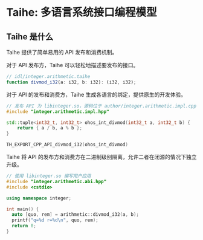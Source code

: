 # Taihe: 多语言系统接口编程模型

## Taihe 是什么

Taihe 提供了简单易用的 API 发布和消费机制。

对于 API 发布方，Taihe 可以轻松地描述要发布的接口。
```ts
// idl/integer.arithmetic.taihe
function divmod_i32(a: i32, b: i32): (i32, i32);
```

对于 API 的发布和消费方，Taihe 生成各语言的绑定，提供原生的开发体验。
```c++
// 发布 API 为 libinteger.so，源码位于 author/integer.arithmetic.impl.cpp
#include "integer.arithmetic.impl.hpp"

std::tuple<int32_t, int32_t> ohos_int_divmod(int32_t a, int32_t b) {
    return { a / b, a % b };
}

TH_EXPORT_CPP_API_divmod_i32(ohos_int_divmod)
```

Taihe 将 API 的发布方和消费方在二进制级别隔离，允许二者在闭源的情况下独立升级。
```c++
// 使用 libinteger.so 编写用户应用
#include "integer.arithmetic.abi.hpp"
#include <cstdio>

using namespace integer;

int main() {
  auto [quo, rem] = arithmetic::divmod_i32(a, b);
  printf("q=%d r=%d\n", quo, rem);
  return 0;
}
```
